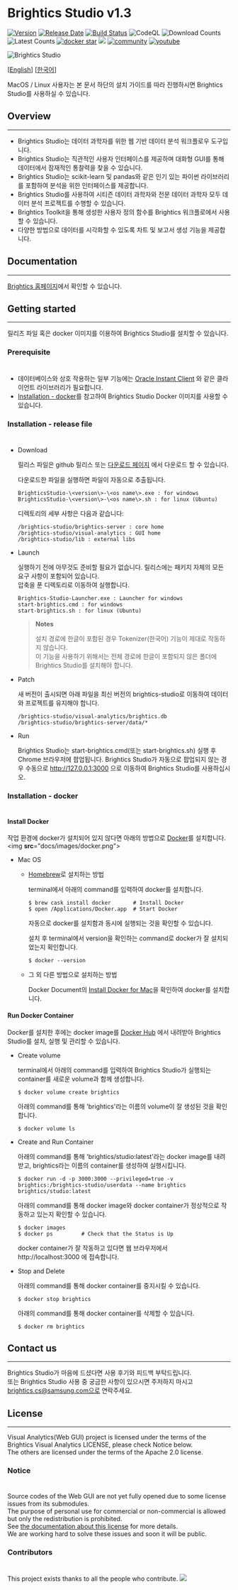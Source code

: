# Brightics Studio v1.3

[![Version](https://img.shields.io/github/v/release/brightics/studio)](https://github.com/brightics/studio/releases)
[![Release Date](https://img.shields.io/github/release-date/brightics/studio)](https://github.com/brightics/studio/releases)
[![Build Status](https://travis-ci.com/brightics/studio.svg?branch=master)](https://travis-ci.com/brightics/studio)
![CodeQL](https://github.com/brightics/studio/workflows/CodeQL/badge.svg)
![Download Counts](https://img.shields.io/github/downloads/brightics/studio/total.svg)
![Latest Counts](https://img.shields.io/github/downloads/brightics/studio/latest/total)
[![docker star](https://img.shields.io/docker/stars/brightics/studio)](https://hub.docker.com/r/brightics/studio)
<a href="../../graphs/contributors"><img src="https://img.shields.io/github/contributors/brightics/studio.svg" /></a>
[![community](https://img.shields.io/badge/Help-Community-brightgreen)](https://www.brightics.ai/community/categories)
[![youtube](https://img.shields.io/youtube/views/DR13sLVWXYs?style=social)](https://www.youtube.com/brighticsTV)

<img src="docs/images/brightics_sample.png" alt="Brightics Studio"></img>

[[English](README_en.md)]
[[한국어](README.md)]

MacOS / Linux 사용자는 본 문서 하단의 설치 가이드를 따라 진행하시면 Brightics Studio를 사용하실 수 있습니다.

## Overview

---

- Brightics Studio는 데이터 과학자를 위한 웹 기반 데이터 분석 워크플로우 도구입니다.
- Brightics Studio는 직관적인 사용자 인터페이스를 제공하며 대화형 GUI를 통해 데이터에서 잠재적인 통찰력을 찾을 수 있습니다.
- Brightics Studio는 scikit-learn 및 pandas와 같은 인기 있는 파이썬 라이브러리를 포함하여 분석을 위한 인터페이스를 제공합니다.
- Brightics Studio를 사용하여 시티즌 데이터 과학자와 전문 데이터 과학자 모두 데이터 분석 프로젝트를 수행할 수 있습니다.
- Brightics Toolkit을 통해 생성한 사용자 정의 함수를 Brightics 워크플로에서 사용할 수 있습니다.
- 다양한 방법으로 데이터를 시각화할 수 있도록 차트 및 보고서 생성 기능을 제공합니다.

## Documentation

---

[Brightics 홈페이지](https://www.brightics.ai)에서 확인할 수 있습니다.

## Getting started

---

릴리즈 파일 혹은 docker 이미지를 이용하여 Brightics Studio를 설치할 수 있습니다.


### Prerequisite
#
* 데이터베이스와 상호 작용하는 일부 기능에는 [Oracle Instant Client](http://www.oracle.com/technetwork/database/database-technologies/instant-client/overview/index.html) 와 같은 클라이언트 라이브러리가 필요합니다.
* [Installation - docker](#installation---docker)를 참고하여 Brightics Studio Docker 이미지를 사용할 수 있습니다.

### Installation - release file
#
  * Download

      릴리스 파일은 github 릴리스 또는 [다운로드 페이지](https://www.brightics.ai/downloads) 에서 다운로드 할 수 있습니다.

      다운로드한 파일을 실행하면 파일이 자동으로 추출됩니다.

      ```
      BrighticsStudio-\<version\>-\<os name\>.exe : for windows
      BrighticsStudio-\<version\>-\<os name\>.sh : for linux (Ubuntu)
      ```  
  
      디렉토리의 세부 사항은 다음과 같습니다:  
  
      ```
      /brightics-studio/brightics-server : core home
      /brightics-studio/visual-analytics : GUI home
      /brightics-studio/lib : external libs
      ```  
  
  * Launch

      실행하기 전에 아무것도 준비할 필요가 없습니다. 릴리스에는 패키지 자체의 모든 요구 사항이 포함되어 있습니다.        
      압축을 푼 디렉토리로 이동하여 실행합니다.

      ```
      Brightics-Studio-Launcher.exe : Launcher for windows
      start-brightics.cmd : for windows
      start-brightics.sh : for linux (Ubuntu)
      ```

      > **Notes**
      > 
      > 설치 경로에 한글이 포함된 경우 Tokenizer(한국어) 기능이 제대로 작동하지 않습니다.   
      > 이 기능을 사용하기 위해서는 전체 경로에 한글이 포함되지 않은 폴더에 Brightics Studio를 설치해야 합니다.  


  * Patch

      새 버전이 출시되면 아래 파일을 최신 버전의 brightics-studio로 이동하여 데이터와 프로젝트를 유지해야 합니다.
      
      ```
      /brightics-studio/visual-analytics/brightics.db
      /brightics-studio/brightics-server/data/*
      ```

  * Run

      Brightics Studio는 start-brightics.cmd(또는 start-brightics.sh) 실행 후 Chrome 브라우저에 팝업됩니다. 
      Brightics Studio가 자동으로 팝업되지 않는 경우 수동으로 http://127.0.0.1:3000 으로 이동하여 Brightics Studio를 사용하십시오.  

### Installation - docker
#

#### Install Docker

작업 환경에 docker가 설치되어 있지 않다면 아래의 방법으로 [Docker](https://www.docker.com/get-started/)를 설치합니다.
<img **src**="docs/images/docker.png"></img>

  * Mac OS

    - [Homebrew](https://brew.sh/)로 설치하는 방법

      terminal에서 아래의 command를 입력하여 docker를 설치합니다.

      ```
      $ brew cask install docker       # Install Docker
      $ open /Applications/Docker.app  # Start Docker
      ```

      자동으로 docker를 설치함과 동시에 실행되는 것을 확인할 수 있습니다.

      설치 후 terminal에서 version을 확인하는 command로 docker가 잘 설치되었는지 확인합니다.

      ```
      $ docker --version
      ```

    - 그 외 다른 방법으로 설치하는 방법

      Docker Document의 [Install Docker for Mac](https://docs.docker.com/desktop/install/mac-install/)을 확인하여 docker를 설치합니다.

#### Run Docker Container

Docker를 설치한 후에는 docker image를 [Docker Hub](https://hub.docker.com/r/brightics/studio) 에서 내려받아 Brightics Studio를 설치, 실행 및 관리할 수 있습니다.

  * Create volume
    
    terminal에서 아래의 command를 입력하여 Brightics Studio가 실행되는 container를 새로운 volume과 함께 생성합니다.

    ```
    $ docker volume create brightics
    ```

    아래의 command를 통해 'brightics'라는 이름의 volume이 잘 생성된 것을 확인합니다.

    ```
    $ docker volume ls
    ```

  * Create and Run Container
    
    아래의 command를 통해 'brightics/studio:latest'라는 docker image를 내려받고, brightics라는 이름의 container를 생성하여 실행시킵니다.

    ```
    $ docker run -d -p 3000:3000 --privileged=true -v brightics:/brightics-studio/userdata --name brightics brightics/studio:latest
    ```

    아래의 command를 통해 docker image와 docker container가 정상적으로 작동하고 있는지 확인할 수 있습니다.

    ```
    $ docker images
    $ docker ps         # Check that the Status is Up
    ```

    docker container가 잘 작동하고 있다면 웹 브라우저에서 http://localhost:3000 에 접속합니다.

  * Stop and Delete
    
    아래의 command를 통해 docker container를 중지시킬 수 있습니다.

    ```
    $ docker stop brightics
    ```

    아래의 command를 통해 docker container를 삭제할 수 있습니다.

    ```
    $ docker rm brightics
    ```

## Contact us
---
Brightics Studio가 마음에 드셨다면 사용 후기와 피드백 부탁드립니다.  
또는 Brightics Studio 사용 중 궁금한 사항이 있으시면 주저하지 마시고 brightics.cs@samsung.com으로 연락주세요.

## License
---

Visual Analytics(Web GUI) project is licensed under the terms of the Brightics Visual Analytics LICENSE, please check Notice below.  
The others are licensed under the terms of the Apache 2.0 license.

### Notice
#
Source codes of the Web GUI are not yet fully opened due to some license issues from its submodules.  
The purpose of personal use for commercial or non-commercial is allowed but only the redistribution is prohibited.  
See [the documentation about this license](BRIGHTICS_VA_LICENSE) for more details.  
We are working hard to solve these issues and soon it will be public.

### Contributors
#
This project exists thanks to all the people who contribute.
<a href="../../graphs/contributors"><img src="https://opencollective.com/brightics-studio/contributors.svg?width=890&button=false" /></a>
